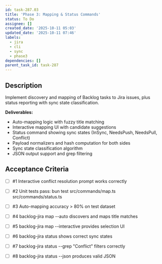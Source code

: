 ```yaml
---
id: task-287.03
title: 'Phase 3: Mapping & Status Commands'
status: To Do
assignee: []
created_date: '2025-10-11 05:03'
updated_date: '2025-10-11 07:46'
labels:
  - jira
  - cli
  - sync
  - phase3
dependencies: []
parent_task_id: task-287
---
```


## Description

<!-- SECTION:DESCRIPTION:BEGIN -->
Implement discovery and mapping of Backlog tasks to Jira issues, plus status reporting with sync state classification.

**Deliverables:**
- Auto-mapping logic with fuzzy title matching
- Interactive mapping UI with candidate suggestions
- Status command showing sync states (InSync, NeedsPush, NeedsPull, Conflict)
- Payload normalizers and hash computation for both sides
- Sync state classification algorithm
- JSON output support and grep filtering
<!-- SECTION:DESCRIPTION:END -->

## Acceptance Criteria
<!-- AC:BEGIN -->
- [ ] #1 Interactive conflict resolution prompt works correctly

- [ ] #2 Unit tests pass: bun test src/commands/map.ts src/commands/status.ts
- [ ] #3 Auto-mapping accuracy > 80% on test dataset
- [ ] #4 backlog-jira map --auto discovers and maps title matches
- [ ] #5 backlog-jira map --interactive provides selection UI
- [ ] #6 backlog-jira status shows correct sync states
- [ ] #7 backlog-jira status --grep "Conflict" filters correctly
- [ ] #8 backlog-jira status --json produces valid JSON
<!-- AC:END -->

